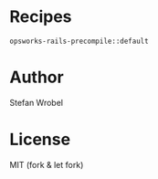 # Recipes

`opsworks-rails-precompile::default`

# Author

Stefan Wrobel

# License

MIT (fork & let fork)
